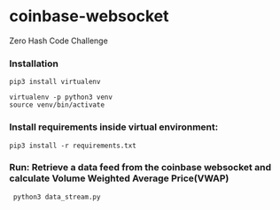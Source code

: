 # coinbase-websocket
Zero Hash Code Challenge

### Installation
```
pip3 install virtualenv

virtualenv -p python3 venv
source venv/bin/activate
```


### Install requirements inside virtual environment:
```
pip3 install -r requirements.txt
```


### Run: Retrieve a data feed from the coinbase websocket and calculate Volume Weighted Average Price(VWAP)
```
 python3 data_stream.py
```